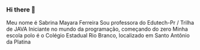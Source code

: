 ### Hi there 👋
Meu nome é Sabrina Mayara Ferreira
Sou professora do Edutech-Pr / Trilha de JAVA
Iniciante no mundo da programação, começando do zero
Minha escola polo é o Colégio Estadual Rio Branco, localizado em Santo Antônio da Platina 


<!--
**SabrinaMayara/SabrinaMayara** is a ✨ _special_ ✨ repository because its `README.md` (this file) appears on your GitHub profile.

Here are some ideas to get you started:

- 🔭 I’m currently working on ...
- 🌱 I’m currently learning ...
- 👯 I’m looking to collaborate on ...
- 🤔 I’m looking for help with ...
- 💬 Ask me about ...
- 📫 How to reach me: ...
- 😄 Pronouns: ...
- ⚡ Fun fact: ...
-->
